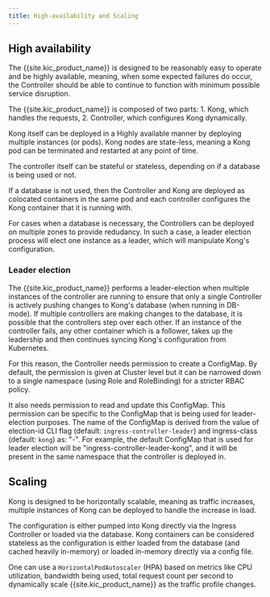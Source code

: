 ```yaml
---
title: High-availability and Scaling
---
```


## High availability

The {{site.kic_product_name}} is designed to be reasonably easy to operate and
be highly available, meaning, when some expected failures do occur, the
Controller should be able to continue to function with minimum possible
service disruption.

The {{site.kic_product_name}} is composed of two parts: 1. Kong, which handles
the requests, 2. Controller, which configures Kong dynamically.

Kong itself can be deployed in a Highly available manner by deploying
multiple instances (or pods). Kong nodes are state-less, meaning a Kong pod
can be terminated and restarted at any point of time.

The controller itself can be stateful or stateless, depending on if a database
is being used or not.

If a database is not used, then the Controller and Kong are deployed as
colocated containers in the same pod and each controller configures the Kong
container that it is running with.

For cases when a database is necessary, the Controllers can be deployed
on multiple zones to provide redudancy. In such a case, a leader election
process will elect one instance as a leader, which will manipulate Kong's
configuration.

### Leader election

The {{site.kic_product_name}} performs a leader-election when multiple
instances of the controller are running to ensure that only a single Controller
is actively pushing changes to Kong's database (when running in DB-mode).
If multiple controllers are making changes to the database, it is possible that
the controllers step over each other.
If an instance of the controller fails, any other container which is a follower,
takes up the leadership and then continues syncing Kong's configuration from
Kubernetes.

For this reason, the Controller needs permission to create a ConfigMap.
By default, the permission is given at Cluster level but it can be narrowed
down to a single namespace (using Role and RoleBinding) for a stricter RBAC
policy.

It also needs permission to read and update this ConfigMap.
This permission can be specific to the ConfigMap that is being used
for leader-election purposes.
The name of the ConfigMap is derived from the value of election-id CLI flag
(default: `ingress-controller-leader`) and
ingress-class (default: `kong`) as: "<election-id>-<ingress-class>".
For example, the default ConfigMap that is used for leader election will
be "ingress-controller-leader-kong", and it will be present in the same
namespace that the controller is deployed in.

## Scaling

Kong is designed to be horizontally scalable, meaning as traffic increases,
multiple instances of Kong can be deployed to handle the increase in load.

The configuration is either pumped into Kong directly via the Ingress
Controller or loaded via the database. Kong containers can be considered
stateless as the configuration is either loaded from the database (and
cached heavily in-memory) or loaded in-memory directly via a config file.

One can use a `HorizontalPodAutoscaler` (HPA) based on metrics
like CPU utilization, bandwidth being used, total request count per second
to dynamically scale {{site.kic_product_name}} as the traffic profile changes.
